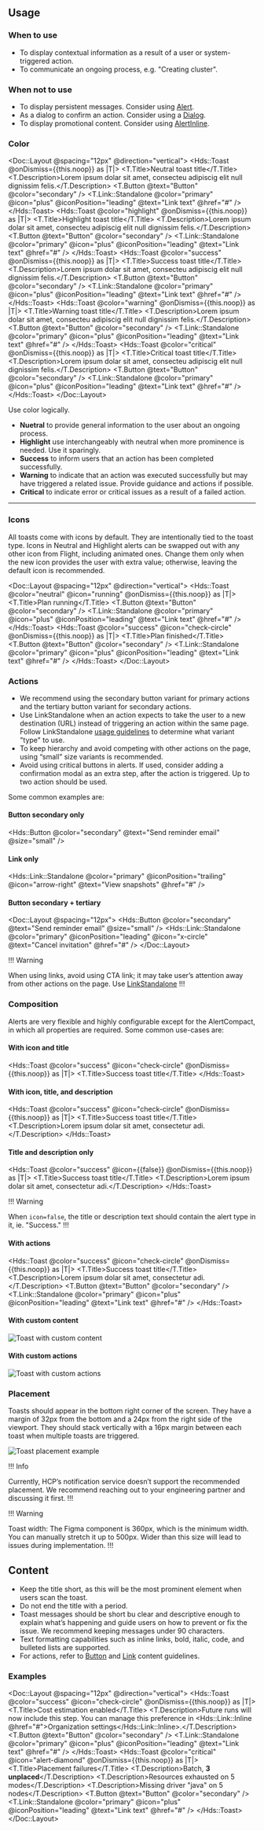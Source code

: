 ## Usage

### When to use

- To display contextual information as a result of a user or system-triggered action.
- To communicate an ongoing process, e.g. "Creating cluster".

### When not to use

- To display persistent messages. Consider using [Alert](/components/alert).
- As a dialog to confirm an action. Consider using a [Dialog](/components/dialog).
- To display promotional content. Consider using [AlertInline](/components/alert-inline).

### Color

<Doc::Layout @spacing="12px" @direction="vertical">
  <Hds::Toast @onDismiss={{this.noop}} as |T|>
    <T.Title>Neutral toast title</T.Title>
    <T.Description>Lorem ipsum dolar sit amet, consecteu adipiscig elit null dignissim felis.</T.Description>
    <T.Button @text="Button" @color="secondary" />
    <T.Link::Standalone @color="primary" @icon="plus" @iconPosition="leading" @text="Link text" @href="#" />
  </Hds::Toast>
  <Hds::Toast @color="highlight" @onDismiss={{this.noop}} as |T|>
    <T.Title>Highlight toast title</T.Title>
    <T.Description>Lorem ipsum dolar sit amet, consecteu adipiscig elit null dignissim felis.</T.Description>
    <T.Button @text="Button" @color="secondary" />
    <T.Link::Standalone @color="primary" @icon="plus" @iconPosition="leading" @text="Link text" @href="#" />
  </Hds::Toast>
  <Hds::Toast @color="success" @onDismiss={{this.noop}} as |T|>
    <T.Title>Success toast title</T.Title>
    <T.Description>Lorem ipsum dolar sit amet, consecteu adipiscig elit null dignissim felis.</T.Description>
    <T.Button @text="Button" @color="secondary" />
    <T.Link::Standalone @color="primary" @icon="plus" @iconPosition="leading" @text="Link text" @href="#" />
  </Hds::Toast>
  <Hds::Toast @color="warning" @onDismiss={{this.noop}} as |T|>
    <T.Title>Warning toast title</T.Title>
    <T.Description>Lorem ipsum dolar sit amet, consecteu adipiscig elit null dignissim felis.</T.Description>
    <T.Button @text="Button" @color="secondary" />
    <T.Link::Standalone @color="primary" @icon="plus" @iconPosition="leading" @text="Link text" @href="#" />
  </Hds::Toast>
  <Hds::Toast @color="critical" @onDismiss={{this.noop}} as |T|>
    <T.Title>Critical toast title</T.Title>
    <T.Description>Lorem ipsum dolar sit amet, consecteu adipiscig elit null dignissim felis.</T.Description>
    <T.Button @text="Button" @color="secondary" />
    <T.Link::Standalone @color="primary" @icon="plus" @iconPosition="leading" @text="Link text" @href="#" />
  </Hds::Toast>
</Doc::Layout>

Use color logically.

- **Nuetral** to provide general information to the user about an ongoing process.
- **Highlight** use interchangeably with neutral when more prominence is needed. Use it sparingly.
- **Success** to inform users that an action has been completed successfully.
- **Warning** to indicate that an action was executed successfully but may have triggered a related issue. Provide guidance and actions if possible.
- **Critical** to indicate error or critical issues as a result of a failed action.

---

### Icons

All toasts come with icons by default. They are intentionally tied to the toast type. Icons in Neutral and Highlight alerts can be swapped out with any other icon from Flight, including animated ones. Change them only when the new icon provides the user with extra value; otherwise, leaving the default icon is recommended.

<Doc::Layout @spacing="12px" @direction="vertical">
  <Hds::Toast @color="neutral" @icon="running" @onDismiss={{this.noop}} as |T|>
    <T.Title>Plan running</T.Title>
    <T.Button @text="Button" @color="secondary" />
    <T.Link::Standalone @color="primary" @icon="plus" @iconPosition="leading" @text="Link text" @href="#" />
  </Hds::Toast>
  <Hds::Toast @color="success" @icon="check-circle" @onDismiss={{this.noop}} as |T|>
    <T.Title>Plan finished</T.Title>
    <T.Button @text="Button" @color="secondary" />
    <T.Link::Standalone @color="primary" @icon="plus" @iconPosition="leading" @text="Link text" @href="#" />
  </Hds::Toast>
</Doc::Layout>

### Actions

- We recommend using the secondary button variant for primary actions and the tertiary button variant for secondary actions.
- Use LinkStandalone when an action expects to take the user to a new destination (URL) instead of triggering an action within the same page. Follow LinkStandalone [usage guidelines](/components/link/link-standalone/#usage-guidelines) to determine what variant "type" to use.
- To keep hierarchy and avoid competing with other actions on the page, using “small” size variants is recommended.
- Avoid using critical buttons in alerts. If used, consider adding a confirmation modal as an extra step, after the action is triggered.
  Up to two action should be used.

Some common examples are:

#### Button secondary only

<Hds::Button @color="secondary" @text="Send reminder email" @size="small" />

#### Link only

<Hds::Link::Standalone @color="primary" @iconPosition="trailing" @icon="arrow-right" @text="View snapshots" @href="#" />

#### Button secondary + tertiary

<Doc::Layout @spacing="12px">
  <Hds::Button @color="secondary" @text="Send reminder email" @size="small" />
  <Hds::Link::Standalone @color="primary" @iconPosition="leading" @icon="x-circle" @text="Cancel invitation" @href="#" />
</Doc::Layout>

!!! Warning

When using links, avoid using CTA link; it may take user’s attention away from other actions on the page. Use [LinkStandalone](/components/link/link-standalone)
!!!

### Composition

Alerts are very flexible and highly configurable except for the AlertCompact, in which all properties are required. Some common use-cases are:

#### With icon and title

<Hds::Toast @color="success" @icon="check-circle" @onDismiss={{this.noop}} as |T|>
  <T.Title>Success toast title</T.Title>
</Hds::Toast>

#### With icon, title, and description

<Hds::Toast @color="success" @icon="check-circle" @onDismiss={{this.noop}} as |T|>
  <T.Title>Success toast title</T.Title>
  <T.Description>Lorem ipsum dolar sit amet, consectetur adi.</T.Description>
</Hds::Toast>

#### Title and description only

<Hds::Toast @color="success" @icon={{false}} @onDismiss={{this.noop}} as |T|>
  <T.Title>Success toast title</T.Title>
  <T.Description>Lorem ipsum dolar sit amet, consectetur adi.</T.Description>
</Hds::Toast>

!!! Warning 

When `icon=false`, the title or description text should contain the alert type in it, ie. "Success."
!!!

#### With actions

<Hds::Toast @color="success" @icon="check-circle" @onDismiss={{this.noop}} as |T|>
  <T.Title>Success toast title</T.Title>
  <T.Description>Lorem ipsum dolar sit amet, consectetur adi.</T.Description>
  <T.Button @text="Button" @color="secondary" />
  <T.Link::Standalone @color="primary" @icon="plus" @iconPosition="leading" @text="Link text" @href="#" />
</Hds::Toast>

#### With custom content

![Toast with custom content](/assets/components/toast/toast-custom-content.png)

#### With custom actions

![Toast with custom actions](/assets/components/toast/toast-custom-actions.png)

### Placement

Toasts should appear in the bottom right corner of the screen. They have a margin of 32px from the bottom and a 24px from the right side of the viewport. They should stack vertically with a 16px margin between each toast when multiple toasts are triggered.

![Toast placement example](/assets/components/toast/toast-placement.png)

!!! Info 

Currently, HCP’s notification service doesn’t support the recommended placement. We recommend reaching out to your engineering partner and discussing it first.
!!!

!!! Warning

Toast width: The Figma component is 360px, which is the minimum width. You can manually stretch it up to 500px. Wider than this size will lead to issues during implementation.
!!!

## Content

- Keep the title short, as this will be the most prominent element when users scan the toast.
- Do not end the title with a period.
- Toast messages should be short bu clear and descriptive enough to explain what’s happening and guide users on how to prevent or fix the issue. We recommend keeping messages under 90 characters.
- Text formatting capabilities such as inline links, bold, italic, code, and bulleted lists are supported.
- For actions, refer to [Button](/components/button) and [Link](/components/link) content guidelines.

### Examples

<Doc::Layout @spacing="12px" @direction="vertical">
  <Hds::Toast @color="success" @icon="check-circle" @onDismiss={{this.noop}} as |T|>
    <T.Title>Cost estimation enabled</T.Title>
    <T.Description>Future runs will now include this step. You can manage this preference in <Hds::Link::Inline @href="#">Organization settings</Hds::Link::Inline>.</T.Description>
    <T.Button @text="Button" @color="secondary" />
    <T.Link::Standalone @color="primary" @icon="plus" @iconPosition="leading" @text="Link text" @href="#" />
  </Hds::Toast>
  <Hds::Toast @color="critical" @icon="alert-diamond" @onDismiss={{this.noop}} as |T|>
    <T.Title>Placement failures</T.Title>
    <T.Description>Batch, <strong>3 unplaced</strong></T.Description>
    <T.Description>Resources exhausted on 5 modes</T.Description>
    <T.Description>Missing driver "java" on 5 nodes</T.Description>
    <T.Button @text="Button" @color="secondary" />
    <T.Link::Standalone @color="primary" @icon="plus" @iconPosition="leading" @text="Link text" @href="#" />
  </Hds::Toast>
</Doc::Layout>